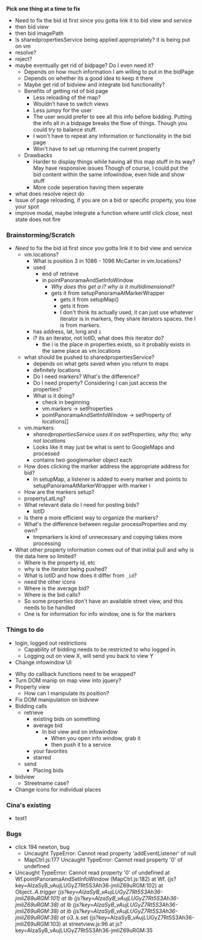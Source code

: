 **Pick one thing at a time to fix**
- Need to fix the bid id first since you gotta link it to bid view and service
- then bid view
- then bid imagePath
- Is sharedpropertiesService being applied appropriately? it is being put on vm
- resolve?
- reject?
- maybe eventually get rid of bidpage? Do I even need it?
  - Depends on how much information I am willing to put in the bidPage
  - Depends on whether its a good idea to keep it there
  - Maybe get rid of bidview and integrate bid functionality?
  - Benefits of getting rid of bid page
    - Less reloading of the map?
    - Wouldn’t have to switch views
    - Less jumpy for the user
    - The user would prefer to see all this info before bidding. Putting the info
    all in a bidpage breaks the flow of things. Though you could try to balance stuff.
    - I won't have to repeat any information or functionality in the bid page
    - Won't have to set up returning the current property
  - Drawbacks
    - Harder to display things while having all this map stuff in its way? May have responsive issues
    Though of course, I could put the bid content within the same infowindow, even hide and show stuff
    - More code seperation having them seperate
- what does resolve reject do
- Issue of page reloading, if you are on a bid or specific property, you lose your spot
- improve modal, maybe integrate a function where until click close, next state does not fire

### Brainstorming/Scratch
- *Need* to fix the bid id first since you gotta link it to bid view and service
  - vm.locations?
    - What is position 3 in 1086 - 1096 McCarter in vm.locations?
    - used
      - end of retrieve
      - in pointPanoramaAndSetInfoWindow
        - *Why does this get a i? why is it multidimensional?*
        - gets it from setupPanoramaAtMarkerWrapper
          - gets it from setupMap()
          - gets it from
          - I don't think its actually used, it can just use whatever iterator is in
              markers, they share iterators spaces. the I is from markers.
    - has address, lat, long and `i`
    - i? its an iterator, not lotID, what does this iterator do?
      - the i is the place in properties exists, so it probably exists in the same place as vm.locations
  - what should be pushed to sharedpropertiesService?
    - depends on what gets saved when you return to maps
    - definitely locations
    - Do I need markers? What's the difference?
    - Do I need property? Considering I can just access the properties?
    - What is it doing?
      - check in beginning
      - vm.markers -> setProperties
      - pointPanoramaAndSetInfoWindow -> setProperty of locations[]
  - vm.markers
    - *sharedpropertiesService uses it on setProperties, why tho; why not locations*
    - Looks like it may just be what is sent to GoogleMaps and processed
    - contains two googlemarker object each
  - How does clicking the marker address the appropriate address for bid?
    - In setupMap, a listener is added to every marker and points to setupPanoramaAtMarkerWrapper with marker i
  - How are the markers setup?
  <!-- - Where is the original response array? -->
  - propertyLatLng?
  - What relevant data do I need for posting bids?
    - lotID
  - Is there a more efficient way to organize the markers?
  - What's the difference between regular processProperties and my own?
    - tmpmarkers is kind of unnecessary and copying takes more processing
- What other property information comes out of that initial pull and why is the data here so limited?
  - Where is the property id, etc
  - why is the iterator being pushed?
  <!-- - Why are there two sets of the markers pushed to VM?
    - vm.locations
    - vm.markers -->
  - What is lotID and how does it differ from `_id`?
  - need the other icons
  - Where is the average bid?
  - Where is the bid calls?
  - So some properties don't have an available street view, and this needs to be handled
  - One is for information for info window, one is for the markers

### Things to do
- login, logged out restrictions
  - Capability of bidding needs to be restricted to who logged in.
  - Logging out on view X, will send you back to view Y
- Change infowindow UI
<!-- - Why are these functions outside of the controller?
    - Won't need to pass vm when its in there -->
- Why do callback functions need to be wrapped?
- Turn DOM manip on map view into jquery?
- Property view
  - How can I manipulate its position?
- Fix DOM manipulation on bidview
- Bidding calls
  - retrieve
    - existing bids on something
    - average bid
      - In bid view and on infowindow
        - When you open info window, grab it
        - then push it to a service
    - your favorites
    - starred
  - send
    - Placing bids
- bidview
  - Streetname case?
- Change icons for individual places





### Cina's existing
  - test1



### Bugs
  - click 194 newton, bug
    - Uncaught TypeError: Cannot read property 'addEventListener' of null
    - MapCtrl.js:177 Uncaught TypeError: Cannot read property '0' of undefined
  - Uncaught TypeError: Cannot read property '0' of undefined
    at Wf.pointPanoramaAndSetInfoWindow (MapCtrl.js:182)
    at Wf.<anonymous> (js?key=AIzaSyB_vAujLUGyZ7Rt5S3Ah36-jmliZ69uRGM:102)
    at Object._.A.trigger (js?key=AIzaSyB_vAujLUGyZ7Rt5S3Ah36-jmliZ69uRGM:101)
    at Ib (js?key=AIzaSyB_vAujLUGyZ7Rt5S3Ah36-jmliZ69uRGM:38)
    at Ib (js?key=AIzaSyB_vAujLUGyZ7Rt5S3Ah36-jmliZ69uRGM:38)
    at Ib (js?key=AIzaSyB_vAujLUGyZ7Rt5S3Ah36-jmliZ69uRGM:38)
    at o3._.k.set (js?key=AIzaSyB_vAujLUGyZ7Rt5S3Ah36-jmliZ69uRGM:103)
    at streetview.js:96
    at js?key=AIzaSyB_vAujLUGyZ7Rt5S3Ah36-jmliZ69uRGM:35
